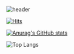<!--
**b0m313/b0m313** is a ✨ _special_ ✨ repository because its `README.md` (this file) appears on your GitHub profile.

Here are some ideas to get you started:

- 🔭 I’m currently working on ...
- 🌱 I’m currently learning ...
- 👯 I’m looking to collaborate on ...
- 🤔 I’m looking for help with ...
- 💬 Ask me about ...
- 📫 How to reach me: ...
- 😄 Pronouns: ...
- ⚡ Fun fact: ...
-->

![header](https://capsule-render.vercel.app/api?type=egg&color=gradient&height=300&section=header&text=b0m313&fontSize=90)

[![Hits](https://hits.seeyoufarm.com/api/count/incr/badge.svg?url=https%3A%2F%2Fgithub.com%2Fb0m313&count_bg=%23B3D39A&title_bg=%23264418&icon=&icon_color=%23E7E7E7&title=%F0%9F%8C%B1&edge_flat=false)](https://hits.seeyoufarm.com)

[![Anurag's GitHub stats](https://github-readme-stats.vercel.app/api?username=b0m313&show_icons=true&theme=vue-dark&count_private=true)](https://github.com/b0m313/github-readme-stats)

![Top Langs](https://github-readme-stats.vercel.app/api/top-langs/?username=b0m313&langs_count=8&layout=compat&theme=vue-dark)

